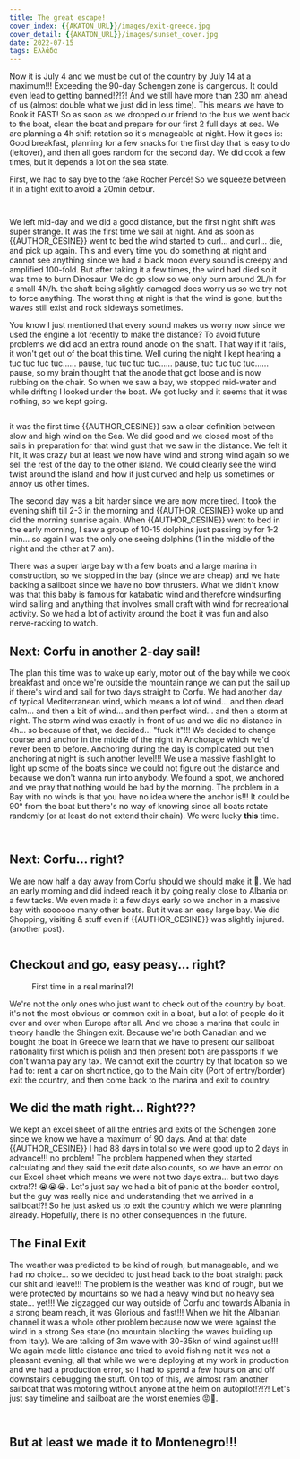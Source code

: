 ```yaml
---
title: The great escape!
cover_index: {{AKATON_URL}}/images/exit-greece.jpg
cover_detail: {{AKATON_URL}}/images/sunset_cover.jpg
date: 2022-07-15
tags: Ελλάδα
---
```


<p>Now it is July 4 and we must be out of the country by July 14 at a maximum!!! Exceeding the 90-day Schengen zone is dangerous. It could even lead to getting banned!?!?!  And we still have more than 230 nm ahead of us (almost double what we just did in less time). This means we have to Book it FAST! So as soon as we dropped our friend to the bus we went back to the boat, clean the boat and prepare for our first 2 full days at sea. We are planning a 4h shift rotation so it's manageable at night. How it goes is: Good breakfast, planning for a few snacks for the first day that is easy to do (leftover), and then all goes random for the second day. We did cook a few times, but it depends a lot on the sea state. </p>

<p>First, we had to say bye to the fake Rocher Percé! So we squeeze between it in a tight exit to avoid a 20min detour. </p>

<figure class="wp-block-image size-large">
<img src="{{AKATON_URL}}/images/2022-07_RocherPerce.jpg" alt="" class="custom"/>
</figure>

<figure class="wp-block-image size-large">
<img src="{{AKATON_URL}}/images/2022-07-04_ExitHole.jpg" alt="" class="custom"/>
</figure>

<p>We left mid-day and we did a good distance, but the first night shift was super strange. It was the first time we sail at night. And as soon as {{AUTHOR_CESINE}} went to bed the wind started to curl... and curl... die, and pick up again. This and every time you do something at night and cannot see anything since we had a black moon every sound is creepy and amplified 100-fold. But after taking it a few times, the wind had died so it was time to burn Dinosaur. We do go slow so we only burn around 2L/h for a small 4N/h. the shaft being slightly damaged does worry us so we try not to force anything. The worst thing at night is that the wind is gone, but the waves still exist and rock sideways sometimes. </p>

<p>You know I just mentioned that every sound makes us worry now since we used the engine a lot recently to make the distance? To avoid future problems we did add an extra round anode on the shaft. That way if it fails, it won't get out of the boat this time. Well during the night I kept hearing a tuc tuc tuc tuc...... pause, tuc tuc tuc tuc...... pause, tuc tuc tuc tuc...... pause, so my brain thought that the anode that got loose and is now rubbing on the chair. So when we saw a bay, we stopped mid-water and while drifting I looked under the boat. We got lucky and it seems that it was nothing, so we kept going. </p>

<figure class="wp-block-image size-large">
<img src="{{AKATON_URL}}/images/2022-07-04_sunset_heel.jpg" alt="" class="custom"/>
</figure>

<p> it was the first time {{AUTHOR_CESINE}} saw a clear definition between slow and high wind on the Sea. We did good and we closed most of the sails in preparation for that wind gust that we saw in the distance. We felt it hit, it was crazy but at least we now have wind and strong wind again so we sell the rest of the day to the other island. We could clearly see the wind twist around the island and how it just curved and help us sometimes or annoy us other times.</p>

<p>The second day was a bit harder since we are now more tired. I took the evening shift till 2-3 in the morning and {{AUTHOR_CESINE}} woke up and did the morning sunrise again. When {{AUTHOR_CESINE}} went to bed in the early morning, I saw a group of 10-15 dolphins just passing by for 1-2 min... so again I was the only one seeing dolphins (1 in the middle of the night and the other at 7 am). </p>

<p>There was a super large bay with a few boats and a large marina in construction, so we stopped in the bay (since we are cheap) and we hate backing a sailboat since we have no bow thrusters. What we didn't know was that this baby is famous for katabatic wind and therefore windsurfing wind sailing and anything that involves small craft with wind for recreational activity. So we had a lot of activity around the boat it was fun and also nerve-racking to watch.</p>

<h2>Next: Corfu in another 2-day sail!</h2>

<p>The plan this time was to wake up early, motor out of the bay while we cook breakfast and once we're outside the mountain range we can put the sail up if there's wind and sail for two days straight to Corfu. We had another day of typical Mediterranean wind, which means a lot of wind... and then dead calm... and then a bit of wind... and then perfect wind... and then a storm at night. The storm wind was exactly in front of us and we did no distance in 4h... so because of that, we decided... "fuck it"!!! We decided to change course and anchor in the middle of the night in Anchorage which we'd never been to before.  Anchoring during the day is complicated but then anchoring at night is such another level!!! We use a massive flashlight to light up some of the boats since we could not figure out the distance and because we don't wanna run into anybody. We found a spot, we anchored and we pray that nothing would be bad by the morning. The problem in a Bay with no winds is that you have no idea where the anchor is!!! It could be 90° from the boat but there's no way of knowing since all boats rotate randomly (or at least do not extend their chain). We were lucky <strong>this</strong> time. </p>

<figure class="wp-block-image size-large">
<img src="{{AKATON_URL}}/images/2022-07-04_nightAnchor.jpg" alt="" class="wp-image-301"/>
</figure>

<figure class="wp-block-image size-large">
<img src="{{AKATON_URL}}/images/2022-07-04_topHillbrokenKnee.jpg" alt="" class="wp-image-296"/>
</figure>

<h2>Next: Corfu... right?</h2>

<p>We are now half a day away from Corfu should we should make it 🤣. We had an early morning and did indeed reach it by going really close to Albania on a few tacks. We even made it a few days early so we anchor in a massive bay with soooooo many other boats. But it was an easy large bay. We did Shopping, visiting &amp; stuff even if {{AUTHOR_CESINE}} was slightly injured. (another post). </p>

<figure class="wp-block-image size-large">
<img src="{{AKATON_URL}}/images/2022-07-04_corfu_pano.jpg" alt="" class="wp-image-299"/>
</figure>

<h2>Checkout and go, easy peasy... right? </h2>

<figure class="wp-block-image size-large">
<img src="{{AKATON_URL}}/images/2022-07-04_corfu_marina.jpg" alt="" class="wp-image-303"/>
<figcaption class="wp-element-caption">First time in a real marina!?!</figcaption>
</figure>

<p>We're not the only ones who just want to check out of the country by boat. it's not the most obvious or common exit in a boat, but a lot of people do it over and over when Europe after all. And we chose a marina that could in theory handle the Shingen exit. Because we're both Canadian and we bought the boat in Greece we learn that we have to present our sailboat nationality first which is polish and then present both are passports if we don't wanna pay any tax. We cannot exit the country by that location so we had to: rent a car on short notice, go to the Main city (Port of entry/border) exit the country, and then come back to the marina and exit to country.</p>

<h2>We did the math right... Right???</h2>

<p>We kept an excel sheet of all the entries and exits of the Schengen zone since we know we have a maximum of 90 days. And at that date {{AUTHOR_CESINE}} I had 88 days in total so we were good up to 2 days in advance!!! no problem! The problem happened when they started calculating and they said the exit date also counts, so we have an error on our Excel sheet which means we were not two days extra... but two days extra!?! 😭😭😭. Let's just say we had a bit of panic at the border control, but the guy was really nice and understanding that we arrived in a sailboat!?! So he just asked us to exit the country which we were planning already. Hopefully, there is no other consequences in the future.</p>

<h2>The Final Exit</h2>

<p>The weather was predicted to be kind of rough, but manageable, and we had no choice... so we decided to just head back to the boat straight pack our shit and leave!!! The problem is the weather was kind of rough, but we were protected by mountains so we had a heavy wind but no heavy sea state... yet!!! We zigzagged our way outside of Corfu and towards Albania in a strong beam reach, it was Glorious and fast!!! When we hit the Albanian channel it was a whole other problem because now we were against the wind in a strong Sea state (no mountain blocking the waves building up from Italy). We are talking of 3m wave with 30-35kn of wind against us!!! We again made little distance and tried to avoid fishing net it was not a pleasant evening, all that while we were deploying at my work in production and we had a production error, so I had to spend a few hours on and off downstairs debugging the stuff. On top of this, we almost ram another sailboat that was motoring without anyone at the helm on autopilot!?!?! Let's just say timeline and sailboat are the worst enemies 😡🤬. </p>

<figure class="wp-block-image size-large">
<img src="{{AKATON_URL}}/images/2022-07-15_Bar.jpg" alt="" class="wp-image-300"/>
</figure>

<figure class="wp-block-image size-large">
<img src="{{AKATON_URL}}/images/2022-07_Montenegro.jpg" alt="" class="wp-image-298"/>
</figure>

<h2 class="has-text-align-center">But at least we made it to Montenegro!!!</h2>
